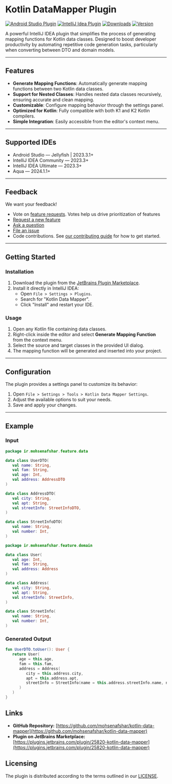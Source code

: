 # Kotlin DataMapper Plugin


[![Android Studio Plugin](https://img.shields.io/badge/plugin-AndroidStudio-green.svg)](https://plugins.jetbrains.com/plugin/25820-kotlin-data-mapper)
[![IntelliJ Idea Plugin](https://img.shields.io/badge/plugin-IntelliJ%20%20Idea-purple.svg)](https://plugins.jetbrains.com/plugin/25820-kotlin-data-mapper)
[![Downloads](https://img.shields.io/jetbrains/plugin/d/25820-kotlin-data-mapper.svg)](https://plugins.jetbrains.com/plugin/25820-kotlin-data-mapper)
[![Version](https://img.shields.io/jetbrains/plugin/v/25820.svg?label=version)](https://plugins.jetbrains.com/plugin/25820-kotlin-data-mapper)

A powerful IntelliJ IDEA plugin that simplifies the process of generating mapping functions for Kotlin data classes. Designed to boost developer productivity by automating repetitive code generation tasks, particularly when converting between DTO and domain models.

---

## Features

- **Generate Mapping Functions**: Automatically generate mapping functions between two Kotlin data classes.
- **Support for Nested Classes**: Handles nested data classes recursively, ensuring accurate and clean mapping.
- **Customizable**: Configure mapping behavior through the settings panel.
- **Optimized for Kotlin**: Fully compatible with both K1 and K2 Kotlin compilers.
- **Simple Integration**: Easily accessible from the editor's context menu.

---

## Supported IDEs
- Android Studio — Jellyfish | 2023.3.1+
- IntelliJ IDEA Community — 2023.3+
- IntelliJ IDEA Ultimate — 2023.3+
- Aqua — 2024.1.1+

---

## Feedback

We want your feedback!

- Vote on [feature requests](https://github.com/mohsenafshar/kotlin-data-mapper/issues?q=is%3Aissue+is%3Aopen+label%3Afeature-request+sort%3Areactions-%2B1-desc). Votes help us drive prioritization of features
- [Request a new feature](https://github.com/mohsenafshar/kotlin-data-mapper/issues/new?labels=feature-request&template=feature_request.md)
- [Ask a question](https://github.com/mohsenafshar/kotlin-data-mapper/issues/new?labels=guidance&template=guidance_request.md)
- [File an issue](https://github.com/mohsenafshar/kotlin-data-mapper/issues/new?labels=bug&template=bug_report.md)
- Code contributions. See [our contributing guide](CONTRIBUTING.md) for how to get started.

---

## Getting Started

### Installation

1. Download the plugin from the [JetBrains Plugin Marketplace](https://plugins.jetbrains.com/plugin/25820-kotlin-data-mapper).
2. Install it directly in IntelliJ IDEA:
    - Open `File > Settings > Plugins`.
    - Search for "Kotlin Data Mapper".
    - Click "Install" and restart your IDE.

### Usage

1. Open any Kotlin file containing data classes.
2. Right-click inside the editor and select **Generate Mapping Function** from the context menu.
3. Select the source and target classes in the provided UI dialog.
4. The mapping function will be generated and inserted into your project.

---

## Configuration

The plugin provides a settings panel to customize its behavior:

1. Open `File > Settings > Tools > Kotlin Data Mapper Settings`.
2. Adjust the available options to suit your needs.
3. Save and apply your changes.

---

## Example

### Input

```kotlin
package ir.mohsenafshar.feature.data

data class UserDTO(
   val name: String,
   val fam: String,
   val age: Int,
   val address: AddressDTO
)

data class AddressDTO(
   val city: String,
   val apt: String,
   val streetInfo: StreetInfoDTO,
)

data class StreetInfoDTO(
   val name: String,
   val number: Int,
)
```

```kotlin
package ir.mohsenafshar.feature.domain

data class User(
   val age: Int,
   val fam: String,
   val address: Address
)

data class Address(
   val city: String,
   val apt: String,
   val streetInfo: StreetInfo,
)

data class StreetInfo(
   val name: String,
   val number: Int,
)
```

### Generated Output

```kotlin
fun UserDTO.toUser(): User {
   return User(
      age = this.age,
      fam = this.fam,
      address = Address(
         city = this.address.city,
         apt = this.address.apt,
         streetInfo = StreetInfo(name = this.address.streetInfo.name, number = this.address.streetInfo.number)
      )
   )
}
```

## Links

- **GitHub Repository:** [https://github.com/mohsenafshar/kotlin-data-mapper](https://github.com/mohsenafshar/kotlin-data-mapper)
- **Plugin on JetBrains Marketplace:** [https://plugins.jetbrains.com/plugin/25820-kotlin-data-mapper](https://plugins.jetbrains.com/plugin/25820-kotlin-data-mapper)

## Licensing

The plugin is distributed according to the terms outlined in our [LICENSE](LICENSE).